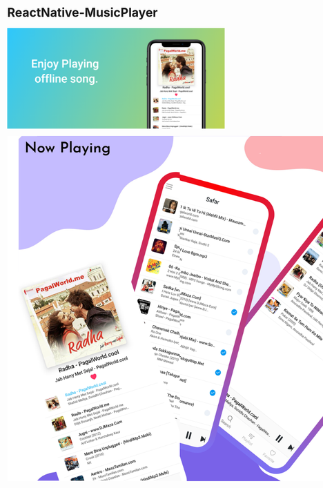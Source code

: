 # ReactNative-MusicPlayer


![](screenshots/image1.png)


<div style="display:flex;width:auto;height:auto;">
  <img src="screenshots/img1.png" width="400px" height="800px"/>
<img src="screenshots/img2.png" width="400px" height="800px"/>
  <img src="screenshots/img3.png" width="400px" height="800px"/>
  <div>



